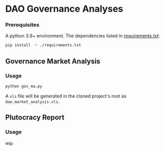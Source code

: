 # DAO Governance Analyses
### Prerequisites
A python 3.9+ environment.
The dependencies listed in [requirements.txt](./requirements.txt):
```bash
pip install -r ./requirements.txt
```
## Governance Market Analysis
### Usage
```bash
python gov_ma.py
```
A `xls` file will be generated in the cloned project's root as `dao_market_analysis.xls`.
## Plutocracy Report
### Usage
wip